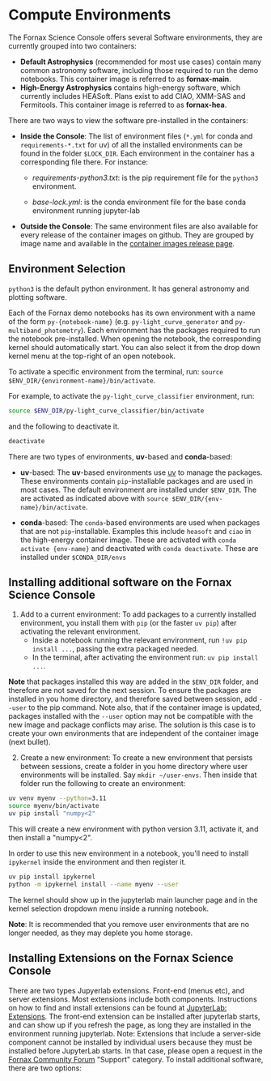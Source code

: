# Compute Environments

The Fornax Science Console offers several Software environments, they are currently grouped into two containers:

- **Default Astrophysics** (recommended for most use cases) contain many common astronomy software, including those required to run the demo notebooks. This container image is referred to as **fornax-main**.
- **High-Energy Astrophysics** contains high-energy software, which currently includes HEASoft. Plans exist to add CIAO, XMM-SAS and Fermitools. This container image is referred to as **fornax-hea**.


There are two ways to view the software pre-installed in the containers:

- **Inside the Console**:
The list of environment files (`*.yml` for conda and `requirements-*.txt` for uv) of all the installed environments can be found in the folder `$LOCK_DIR`. Each environment in the container has a corresponding file there. For instance:
    - *requirements-python3.txt*: is the pip requirement file for the `python3` environment.

    - *base-lock.yml*: is the conda environment file for the base conda environment running jupyter-lab


- **Outside the Console**: The same environment files are also available for every release of the container images on github. They are grouped by image name and available in the [container images release page](https://github.com/nasa-fornax/fornax-images/releases).

## Environment Selection
`python3` is the default python environment. It has general astronomy and plotting software.

Each of the Fornax demo notebooks has its own environment with a name of the form `py-{notebook-name}` (e.g. `py-light_curve_generator` and `py-multiband_photometry`). Each environment has the packages required to run the notebook  pre-installed. When opening the notebook, the corresponding kernel should automatically start. You can also select it from the drop down kernel menu at the top-right of an open notebook.

To activate a specific environment from the terminal, run: `source $ENV_DIR/{environment-name}/bin/activate`.

For example, to activate the `py-light_curve_classifier` environment, run: 
```sh
source $ENV_DIR/py-light_curve_classifier/bin/activate
```
and the following to deactivate it.
```sh
deactivate
```

There are two types of environments, **uv**-based and **conda**-based:
- **uv**-based:
The **uv**-based environments use [uv](https://docs.astral.sh/uv/) to manage the packages. These environments contain `pip`-installable packages and are used in most cases. The default environment are installed under `$ENV_DIR`. The are activated as indicated above with `source $ENV_DIR/{env-name}/bin/activate`.

- **conda**-based:
The `conda`-based environments are used when packages that are not `pip`-installable. Examples this include `heasoft` and `ciao` in the high-energy container image. These are activated with `conda activate {env-name}` and deactivated with `conda deactivate`. These are installed under `$CONDA_DIR/envs`

## Installing additional software on the Fornax Science Console
1. Add to a current environment:
To add packages to a currently installed environment, you install them with `pip` (or the faster `uv pip`) after activating the relevant environment.
    - Inside a notebook running the relevant environment, run `!uv pip install ...`, passing the extra packaged needed.
    - In the terminal, after activating the environment run: `uv pip install ...`.
 
 **Note** that packages installed this way are added in the `$ENV_DIR` folder, and therefore are not saved for the next session. To ensure the packages are installed in you home directory, and therefore saved between session, add `--user` to the pip command. Note also, that if the container image is updated, packages installed with the `--user` option may not be compatible with the new image and package conflicts may arise. The solution is this case is to create your own environments that are independent of the container image (next bullet).

2. Create a new environment:
To create a new environment that persists between sessions, create a folder in you home directory where user environments will be installed. Say `mkdir ~/user-envs`. Then inside that folder run the following to create an environment:
```sh
uv venv myenv --python=3.11
source myenv/bin/activate
uv pip install "numpy<2"
```
This will create a new environment with python version 3.11, activate it, and then install a "numpy<2".

In order to use this new environment in a notebook, you'll need to install `ipykernel` inside the environment and then register it.
```sh
uv pip install ipykernel
python -m ipykernel install --name myenv --user
```
The kernel should show up in the jupyterlab main launcher page and in the kernel selection dropdown menu inside a running notebook.

**Note**: It is recommended that you remove user environments that are no longer needed, as they may deplete you home storage.

## Installing Extensions on the Fornax Science Console

There are two types Jupyerlab extensions. Front-end (menus etc), and server extensions. Most extensions include both components.  Instructions on how to find and install extensions can be found at [JupyterLab: Extensions](https://jupyterlab.readthedocs.io/en/stable/user/extensions.html). 
The front-end extension can be installed after jupyterlab starts, and can show up if you refresh the page, as long they are installed in the environment running jupyterlab.
Note: Extensions that include a server-side component cannot be installed by individual users because they must be installed before JupyterLab starts. In that case, please open a request in the [Fornax Community Forum](https://discourse.fornax.sciencecloud.nasa.gov/) "Support" category.
To install additional software, there are two options:

